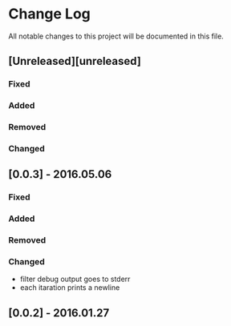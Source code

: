 # Change Log
All notable changes to this project will be documented in this file.

## [Unreleased][unreleased]
### Fixed

### Added

### Removed

### Changed

## [0.0.3] - 2016.05.06
### Fixed

### Added

### Removed

### Changed

- filter debug output goes to stderr
- each itaration prints a newline

## [0.0.2] - 2016.01.27
